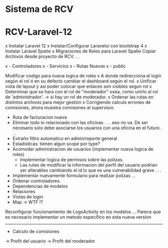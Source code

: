 # Sistema de RCV
# RCV-Laravel-12

x Instalar Laravel 12
x Instalar/Configurar Laravelui con bootstrap 4
x Instalar Laravel Spatie
x Migraciones de Roles para Laravel Spatie
Copiar Archivos desde proyecto de RCV. . .

x - Controladores
x - Servicios
x - Rutas Nuevas
x - public

Modificar codigo para nueva logica de roles
x A donde redirecciona el login según el rol ó en su defecto cambiar el dashboard según el rol.
x Unificar vista de layout y así poder colocar que enlaces son visibles segun rol
x Determinar que se hara con el rol de "moderador" osea, como unirlo al rol de 'administrador'. 
  -> si hay un rol de moderador.
x Ordenar las rutas en distintos archivos para mejor gestión
x Corrigiendo calculo erroneo de comisiones, ahora muestra comisiones al supervisor.
- Ruta de facturacion nueva
- Eliminar todo lo relacionado con las oficinas . . .  eso no va. De ser necesario solo debe asociarse
  los usuarios con una oficina en el futuro . . .
- Extraño filtro automatico en admin/reporte general
- Estadisticas: tienen algun scope por type?
- Acomodar administracion de usuarios (implementar nueva logica de roles)
  - Implementar logica de permisos sobre las polizas.
  - Las rutas de modificar la informacion del perfil del usuario podrian ser alterables cambiando el id
    lo que es una vulnerabilidad grave . . .
- Implementar nuevamente formulario para realizar polizas ...
- Ordenar controladores.
- Dependencias de modelos
- Relaciones
- Vistas de login
- Map -> WTF !?

Reconfigurar funcionamiento de LogsActivity en los modelos ... Parece que es necesario implementar
un metodo específico en esta nueva version


--------------------------------------------
- Calculo de comisiones


-> Profit del usuario
-> Profit del moderador


